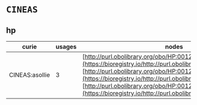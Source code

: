 # `CINEAS`

## hp

| curie          |   usages | nodes                                                                                                                                                                                                                                                                                                                                       |
|----------------|----------|---------------------------------------------------------------------------------------------------------------------------------------------------------------------------------------------------------------------------------------------------------------------------------------------------------------------------------------------|
| CINEAS:asollie |        3 | [http://purl.obolibrary.org/obo/HP:0012775](https://bioregistry.io/http://purl.obolibrary.org/obo/HP:0012775), [http://purl.obolibrary.org/obo/HP:0012776](https://bioregistry.io/http://purl.obolibrary.org/obo/HP:0012776), [http://purl.obolibrary.org/obo/HP:0012777](https://bioregistry.io/http://purl.obolibrary.org/obo/HP:0012777) |
